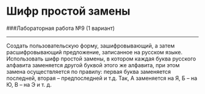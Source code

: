 # Шифр простой замены
###Лабораторная работа №9 (1 вариант)
***
Создать пользовательскую форму, зашифровывающий, а затем расшифровывающий предложение, записанное на русском языке. Использовать шифр простой замены, в котором каждая буква русского алфавита заменяется другой буквой этого же алфавита, при этом замена осуществляется по правилу: первая буква заменяется последней, вторая – предпоследней и т.д. Так, А заменяется на Я, Б – на Ю, В – на Э и т. д.
